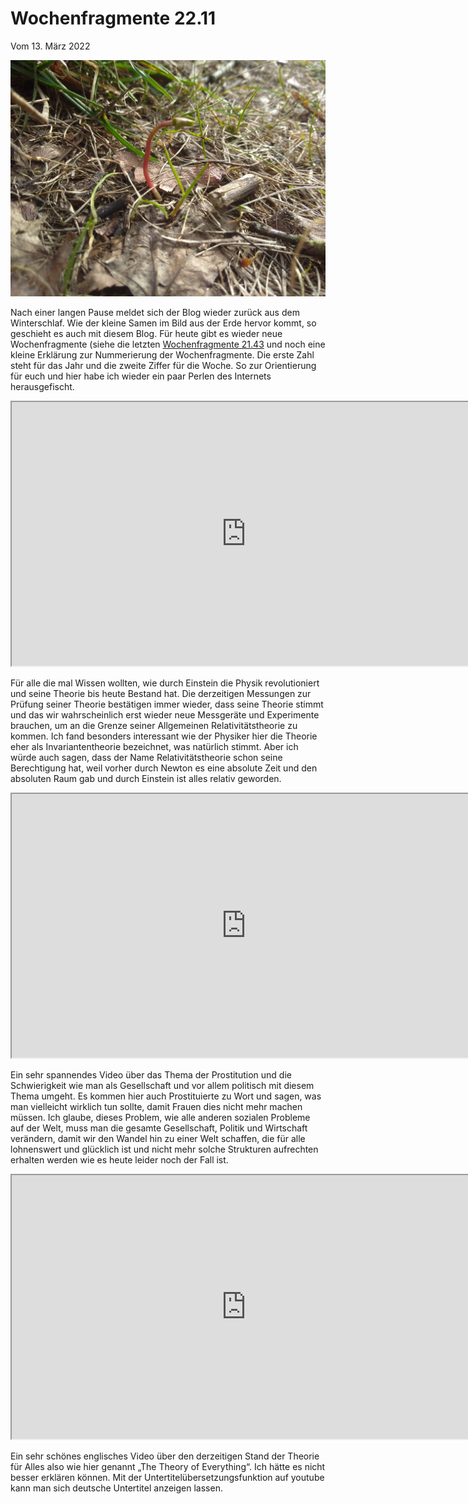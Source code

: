 # Wochenfragmente 22.11
Vom 13\. März 2022

<div align=center style="text-align: center;">
    <img width="850" src="./Media/img_20220225_121615.jpg"/>
</div>

Nach einer langen Pause meldet sich der Blog wieder zurück aus dem Winterschlaf. Wie der kleine Samen im Bild aus der Erde hervor kommt, so geschieht es auch mit diesem Blog. Für heute gibt es wieder neue Wochenfragmente (siehe die letzten [Wochenfragmente 21.43](Blog/Wochenfragmente_21.43.md) und noch eine kleine Erklärung zur Nummerierung der Wochenfragmente. Die erste Zahl steht für das Jahr und die zweite Ziffer für die Woche. So zur Orientierung für euch und hier habe ich wieder ein paar Perlen des Internets herausgefischt.

<iframe width="750" height="422" src="https://www.youtube.com/embed/D2UqgpTicdc?version=3&amp;rel=1&amp;showsearch=0&amp;showinfo=1&amp;iv_load_policy=1&amp;fs=1&amp;hl=de&amp;autohide=2&amp;wmode=transparent" allowfullscreen="true" sandbox="allow-scripts allow-same-origin allow-popups allow-presentation allow-popups-to-escape-sandbox"></iframe>

Für alle die mal Wissen wollten, wie durch Einstein die Physik revolutioniert und seine Theorie bis heute Bestand hat. Die derzeitigen Messungen zur Prüfung seiner Theorie bestätigen immer wieder, dass seine Theorie stimmt und das wir wahrscheinlich erst wieder neue Messgeräte und Experimente brauchen, um an die Grenze seiner Allgemeinen Relativitätstheorie zu kommen. Ich fand besonders interessant wie der Physiker hier die Theorie eher als Invariantentheorie bezeichnet, was natürlich stimmt. Aber ich würde auch sagen, dass der Name Relativitätstheorie schon seine Berechtigung hat, weil vorher durch Newton es eine absolute Zeit und den absoluten Raum gab und durch Einstein ist alles relativ geworden.

<iframe width="750" height="422" src="https://www.youtube.com/embed/uOhxC7AEco4?version=3&amp;rel=1&amp;showsearch=0&amp;showinfo=1&amp;iv_load_policy=1&amp;fs=1&amp;hl=de&amp;autohide=2&amp;wmode=transparent" allowfullscreen="true" sandbox="allow-scripts allow-same-origin allow-popups allow-presentation allow-popups-to-escape-sandbox"></iframe>

Ein sehr spannendes Video über das Thema der Prostitution und die Schwierigkeit wie man als Gesellschaft und vor allem politisch mit diesem Thema umgeht. Es kommen hier auch Prostituierte zu Wort und sagen, was man vielleicht wirklich tun sollte, damit Frauen dies nicht mehr machen müssen. Ich glaube, dieses Problem, wie alle anderen sozialen Probleme auf der Welt, muss man die gesamte Gesellschaft, Politik und Wirtschaft verändern, damit wir den Wandel hin zu einer Welt schaffen, die für alle lohnenswert und glücklich ist und nicht mehr solche Strukturen aufrechten erhalten werden wie es heute leider noch der Fall ist.

<iframe width="750" height="422" src="https://www.youtube.com/embed/Unl1jXFnzgo?version=3&amp;rel=1&amp;showsearch=0&amp;showinfo=1&amp;iv_load_policy=1&amp;fs=1&amp;hl=de&amp;autohide=2&amp;wmode=transparent" allowfullscreen="true" sandbox="allow-scripts allow-same-origin allow-popups allow-presentation allow-popups-to-escape-sandbox"></iframe>

Ein sehr schönes englisches Video über den derzeitigen Stand der Theorie für Alles also wie hier genannt „The Theory of Everything“. Ich hätte es nicht besser erklären können. Mit der Untertitelübersetzungsfunktion auf youtube kann man sich deutsche Untertitel anzeigen lassen.
